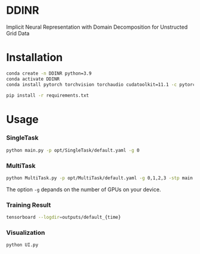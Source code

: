 # DDINR
 Implicit Neural Representation with Domain Decomposition for Unstructed Grid Data



# Installation

```bash
conda create -n DDINR python=3.9
conda activate DDINR
conda install pytorch torchvision torchaudio cudatoolkit=11.1 -c pytorch -c nvidia
```



```bash
pip install -r requirements.txt
```



# Usage
### SingleTask

```bash
python main.py -p opt/SingleTask/default.yaml -g 0 
```



### MultiTask

```bash
python MultiTask.py -p opt/MultiTask/default.yaml -g 0,1,2,3 -stp main.py -debug
```

The option `-g` depands on the number of GPUs on your device.



### Training Result

```bash
tensorboard --logdir=outputs/default_{time}
```



### Visualization

```bash
python UI.py
```

